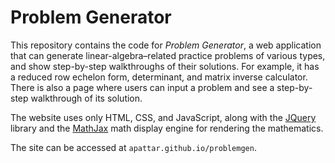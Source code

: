 # Problem Generator

This repository contains the code for *Problem Generator*, a web application that can generate linear-algebra–related practice problems of various types, and show step-by-step walkthroughs of their solutions. For example, it has a reduced row echelon form, determinant, and matrix inverse calculator. There is also a page where users can input a problem and see a step-by-step walkthrough of its solution.

The website uses only HTML, CSS, and JavaScript, along with the [JQuery](https://jquery.com/) library and the [MathJax](https://www.mathjax.org/) math display engine for rendering the mathematics.

The site can be accessed at `apattar.github.io/problemgen`.
